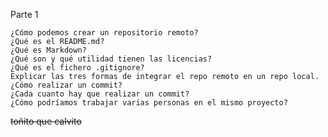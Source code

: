 Parte 1

    ¿Cómo podemos crear un repositorio remoto?
    ¿Qué es el README.md?
    ¿Qué es Markdown?
    ¿Qué son y qué utilidad tienen las licencias?
    ¿Qué es el fichero .gitignore?
    Explicar las tres formas de integrar el repo remoto en un repo local.
    ¿Cómo realizar un commit? 
    ¿Cada cuanto hay que realizar un commit?
    ¿Cómo podríamos trabajar varias personas en el mismo proyecto?
~~toñito que calvito~~
